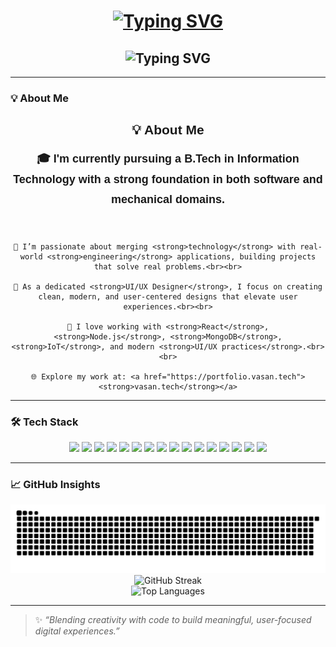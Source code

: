 <!-- Heading Typing Animation (Bold, Centered, White) -->
<h1 align="center">
  <a href="https://git.io/typing-svg">
    <img src="https://readme-typing-svg.demolab.com?font=Nunito&weight=700&size=35&duration=3000&pause=9999999&color=FFFFFF&center=true&vCenter=true&width=435&lines=Hey++%F0%9F%91%8B%F0%9F%8F%BB+I'm+Sabarivasan+!" alt="Typing SVG" />
  </a>
</h1>

<!-- Subtitle Typing Animation (Loop) -->
<h2 align="center">
  <img src="https://readme-typing-svg.herokuapp.com?font=Verdana&size=24&duration=2000&pause=1000&color=2E86C1&center=true&vCenter=true&width=400&lines=Web+Developer;Tech+Enthusiast;Creative+Thinker;Problem+Solver" alt="Typing SVG" />
</h2>

---

### 💡 About Me

<!-- About Me Section (Enhanced) -->
<div align="center" style="font-family: 'Poppins', sans-serif;">
  <h2><strong>💡 About Me</strong></h2>

  <p style="font-size: 18px; font-weight: 600; max-width: 700px; line-height: 1.8;">
    🎓 I'm currently pursuing a <strong>B.Tech in Information Technology</strong> with a strong foundation in both software and mechanical domains.<br><br>
    
    🌱 I’m passionate about merging <strong>technology</strong> with real-world <strong>engineering</strong> applications, building projects that solve real problems.<br><br>
    
    🎨 As a dedicated <strong>UI/UX Designer</strong>, I focus on creating clean, modern, and user-centered designs that elevate user experiences.<br><br>
    
    💬 I love working with <strong>React</strong>, <strong>Node.js</strong>, <strong>MongoDB</strong>, <strong>IoT</strong>, and modern <strong>UI/UX practices</strong>.<br><br>
    
    🌐 Explore my work at: <a href="https://portfolio.vasan.tech"><strong>vasan.tech</strong></a>
  </p>
</div>


---

### 🛠️ Tech Stack

<p align="center">
  <img src="https://img.shields.io/badge/HTML5-E34F26?style=for-the-badge&logo=html5&logoColor=white" />
  <img src="https://img.shields.io/badge/CSS3-1572B6?style=for-the-badge&logo=css3&logoColor=white" />
  <img src="https://img.shields.io/badge/JavaScript-F7DF1E?style=for-the-badge&logo=javascript&logoColor=black" />
  <img src="https://img.shields.io/badge/React-20232A?style=for-the-badge&logo=react&logoColor=61DAFB" />
  <img src="https://img.shields.io/badge/TypeScript-3178C6?style=for-the-badge&logo=typescript&logoColor=white" />
  <img src="https://img.shields.io/badge/Node.js-339933?style=for-the-badge&logo=nodedotjs&logoColor=white" />
  <img src="https://img.shields.io/badge/MongoDB-4EA94B?style=for-the-badge&logo=mongodb&logoColor=white" />
  <img src="https://img.shields.io/badge/Supabase-3ECF8E?style=for-the-badge&logo=supabase&logoColor=white" />
  <img src="https://img.shields.io/badge/Vercel-000000?style=for-the-badge&logo=vercel&logoColor=white" />
  <img src="https://img.shields.io/badge/Netlify-00C7B7?style=for-the-badge&logo=netlify&logoColor=white" />
  <img src="https://img.shields.io/badge/Arduino-00979D?style=for-the-badge&logo=arduino&logoColor=white" />
  <img src="https://img.shields.io/badge/Python-3776AB?style=for-the-badge&logo=python&logoColor=white" />
  <img src="https://img.shields.io/badge/GitHub-181717?style=for-the-badge&logo=github&logoColor=white" />
  <img src="https://img.shields.io/badge/Figma-F24E1E?style=for-the-badge&logo=figma&logoColor=white" />
  <img src="https://img.shields.io/badge/Miro-050038?style=for-the-badge&logo=miro&logoColor=white" />
  <img src="https://img.shields.io/badge/Canva-00C4CC?style=for-the-badge&logo=canva&logoColor=white" />
</p>

---

### 📈 GitHub Insights

<!-- Snake Animation -->
<div align="center">
  <img src="https://raw.githubusercontent.com/Sabari-Vasan-SM/Sabari-Vasan-SM/output/snake.svg" alt="Snake animation" />
</div>

<!-- GitHub Streak Stats -->
<div align="center">
  <img src="https://streak-stats.demolab.com?user=Sabari-Vasan-SM&theme=dark&hide_border=true&border_radius=5&date_format=j%20M%5B%20Y%5D" height="220" alt="GitHub Streak" />
</div>

<!-- Language Stats -->
<div align="center">
  <img src="https://github-readme-stats.vercel.app/api/top-langs?username=Sabari-Vasan-SM&layout=compact&langs_count=6&theme=dark&hide_border=true" height="150" alt="Top Languages" />
</div>

---

> ✨ *“Blending creativity with code to build meaningful, user-focused digital experiences.”*
